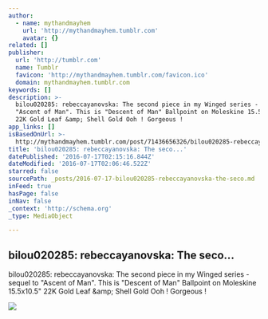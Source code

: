 ```yaml
---
author:
  - name: mythandmayhem
    url: 'http://mythandmayhem.tumblr.com'
    avatar: {}
related: []
publisher:
  url: 'http://tumblr.com'
  name: Tumblr
  favicon: 'http://mythandmayhem.tumblr.com/favicon.ico'
  domain: mythandmayhem.tumblr.com
keywords: []
description: >-
  bilou020285: rebeccayanovska: The second piece in my Winged series - sequel to
  "Ascent of Man". This is "Descent of Man" Ballpoint on Moleskine 15.5x10.5"
  22K Gold Leaf &amp; Shell Gold Ooh ! Gorgeous !
app_links: []
isBasedOnUrl: >-
  http://mythandmayhem.tumblr.com/post/71436656326/bilou020285-rebeccayanovska-the-second-piece
title: 'bilou020285: rebeccayanovska: The seco...'
datePublished: '2016-07-17T02:15:16.844Z'
dateModified: '2016-07-17T02:06:46.522Z'
starred: false
sourcePath: _posts/2016-07-17-bilou020285-rebeccayanovska-the-seco.md
inFeed: true
hasPage: false
inNav: false
_context: 'http://schema.org'
_type: MediaObject

---
```

<article style=""><h1>bilou020285: rebeccayanovska: The seco...</h1><p>bilou020285: rebeccayanovska: The second piece in my Winged series - sequel to "Ascent of Man". This is "Descent of Man" Ballpoint on Moleskine 15.5x10.5" 22K Gold Leaf &amp;amp; Shell Gold Ooh ! Gorgeous !</p><img src="http://66.media.tumblr.com/3e9a69a6325387c1fe373373f3e20ba4/tumblr_myfktya32N1swiirpo1_1280.jpg" /></article>